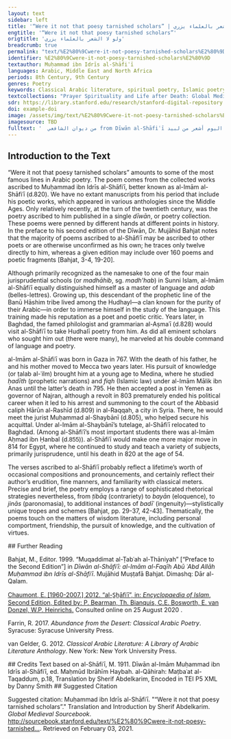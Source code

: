 ```yaml
---
layout: text
sidebar: left
title: '“Were it not that poesy tarnished scholars” | ولو لا الشعر بالعلماء يزري'
engtitle: '“Were it not that poesy tarnished scholars”'
origtitle: 'ولو لا الشعر بالعلماء يزري'
breadcrumb: true
permalink: "text/%E2%80%9Cwere-it-not-poesy-tarnished-scholars%E2%80%9D"
identifier: %E2%80%9Cwere-it-not-poesy-tarnished-scholars%E2%80%9D
textauthor: Muḥammad ibn Idrīs al-Shāfiʿī
languages: Arabic, Middle East and North Africa
periods: 8th Century, 9th Century
genres: Poetry
keywords: Classical Arabic literature, spiritual poetry, Islamic poetry
textcollections: "Prayer Spirituality and Life after Death: Global Medieval Perspectives"
sdr: https://library.stanford.edu/research/stanford-digital-repository 
doi: example-doi 
image: /assets/img/text/%E2%80%9Cwere-it-not-poesy-tarnished-scholars%E2%80%9D.jpg
imagesource: TBD 
fulltext: '  من ديوان الشافعي from Dīwān al-Shāfiʿī ولو لا الشعر بالعلماء يزريلكنت اليوم أشعر من لبيد Were it not that poesy tarnished scholarsI would have now LabīdThe great Arab poet (d.c.660). outshone, وأشجع في الوغى من كل ليثوآل مهلب وبني يزيد Shown more courageous than every battle-lion,The House Muhallab,A powerful Arab family of generals and governors.the Banī Yazīd.The storied ruling tribe. ولولا خشية الرحمن ربيحسبت الناس كلهم عبيدي Were it not for fearing al-Raḥmān,A name of Allāh that encompasses the very possession of mercy.my Master,I would have counted the people—all people—my slaves. '
---
```

## Introduction to the Text 
<p>“Were it not that poesy tarnished scholars” amounts to some of the most famous lines in Arabic poetry. The poem comes from the collected works ascribed to Muḥammad ibn Idrīs al-Shāfiʿī, better known as al-Imām al-Shāfiʿī (d.820). We have no extant manuscripts from his period that include his poetic works, which appeared in various anthologies since the Middle Ages. Only relatively recently, at the turn of the twentieth century, was the poetry ascribed to him published in a single <em>dīwān</em>, or poetry collection. These poems were penned by different hands at different points in history. In the preface to his second edition of the Dīwān, Dr. Mujāhid Bahjat notes that the majority of poems ascribed to al-Shāfiʿī may be ascribed to other poets or are otherwise unconfirmed as his own; he traces only twelve directly to him, whereas a given edition may include over 160 poems and poetic fragments [Bahjat, 3-4, 19-20].</p> <p>Although primarily recognized as the namesake to one of the four main jurisprudential schools (or <em>madhāhib</em>, sg. <em>madh'hab</em>) in Sunni Islam, al-Imām al-Shāfiʿī equally distinguished himself as a master of language and <em>adab</em> (belles-lettres). Growing up, this descendant of the prophetic line of the Banū Hāshim tribe lived among the Hudhayl—a clan known for the purity of their Arabic—in order to immerse himself in the study of the language. This training made his reputation as a poet and poetic critic. Years later, in Baghdad, the famed philologist and grammarian al-Aṣmaʿī (d.828) would visit al-Shāfiʿī to take Hudhalī poetry from him. As did all eminent scholars who sought him out (there were many), he marveled at his double command of language and poetry.</p> <p dir="ltr" id="docs-internal-guid-b4c686b3-7fff-80a6-e082-0faf1018b028">al-Imām al-Shāfiʿī was born in Gaza in 767. With the death of his father, he and his mother moved to Mecca two years later. His pursuit of knowledge (or ṭalab al-ʿilm) brought him at a young age to Medina, where he studied <em>ḥadīth</em> (prophetic narrations) and <em>fiqh</em> (Islamic law) under al-Imām Mālik ibn Anas until the latter’s death in 795. He then accepted a post in Yemen as governor of Najran, although a revolt in 803 prematurely ended his political career when it led to his arrest and summoning to the court of the Abbasid caliph Hārūn al-Rashīd (d.809) in al-Raqqah, a city in Syria. There, he would meet the jurist Muḥammad al-Shaybānī (d.805), who helped secure his acquittal. Under al-Imām al-Shaybānī’s tutelage, al-Shāfiʿī relocated to Baghdad. (Among al-Shāfiʿī’s most important students there was al-Imām Aḥmad ibn Ḥanbal (d.<span style="font-family:Calibri,Arial,Helvetica,sans-serif;background-color:white;">855</span>)). al-Shāfiʿī would make one more major move in 814 for Egypt, where he continued to study and teach a variety of subjects, primarily jurisprudence, until his death in 820 at the age of 54.</p> <p dir="ltr">The verses ascribed to al-Shāfiʿī probably reflect a lifetime’s worth of occasional compositions and pronouncements, and certainly reflect their author’s erudition, fine manners, and familiarity with classical meters. Precise and brief, the poetry employs a range of sophisticated rhetorical strategies nevertheless, from <em>ṭibāq</em> (contrariety) to <em>bayān</em> (eloquence), to <em>jinās</em> (paronomasia), to additional instances of <em>badīʿ</em> (ingenuity)—stylistically unique tropes and schemes [Bahjat, pp. 29-37, 42-43]. Thematically, the poems touch on the matters of wisdom literature, including personal comportment, friendship, the pursuit of knowledge, and the cultivation of virtues.</p>
## Further Reading 
<p>Bahjat, M., Editor. 1999. “Muqaddimat al-Ṭabʿah al-Thāniyah” [“Preface to the Second Edition”] in<em> Dīwān al-Shāfiʿī: al-Imām al-Faqīh Abū ʿAbd Allāh Muḥammad ibn Idrīs al-Shāfiʿī</em>. Mujāhid Muṣṭafā Bahjat. Dimashq: Dār al-Qalam.</p> <p><a href="http://dx.doi.org/10.1163/1573-3912_islam_COM_1020">Chaumont, E. [1960-2007.] 2012. “al-S̲h̲āfiʿī”, in: <em>Encyclopaedia of Islam</em>, Second Edition, Edited by: P. Bearman, Th. Bianquis, C.E. Bosworth, E. van Donzel, W.P. Heinrichs.</a> Consulted online on 25 August 2020 <http: dx.doi.org="">. </http:></p> <p><http: dx.doi.org="">Farrin, R. 2017. <em>Abundance from the Desert: Classical Arabic Poetry</em>. Syracuse: Syracuse University Press. </http:></p> <p><http: dx.doi.org="">van Gelder, G. 2012. <em>Classical Arabic Literature: A Library of Arabic Literature Anthology</em>. New York: New York University Press.</http:></p>
## Credits
Text based on al-Shāfiʿī, M. 1911. Dīwān al-Imām Muḥammad ibn Idrīs al-Shāfiʿī, ed. Maḥmūd Ibrāhīm Haybah. al-Qāhirah: Maṭbaʿat al-Taqaddum, p.18, 
Translation by Sherif Abdelkarim, 
Encoded in TEI P5 XML by Danny Smith
## Suggested Citation
<p>Suggested citation: Muḥammad ibn Idrīs al-Shāfiʿī.  "“Were it not that poesy tarnished scholars”." Translation and Introduction by Sherif Abdelkarim. <em>Global Medieval Sourcebook</em>. <a href="http://sourcebook.stanford.edu/text/%E2%80%9Cwere-it-not-poesy-tarnished-scholars%E2%80%9D">http://sourcebook.stanford.edu/text/%E2%80%9Cwere-it-not-poesy-tarnished...</a>. Retrieved on February 03, 2021.</p>